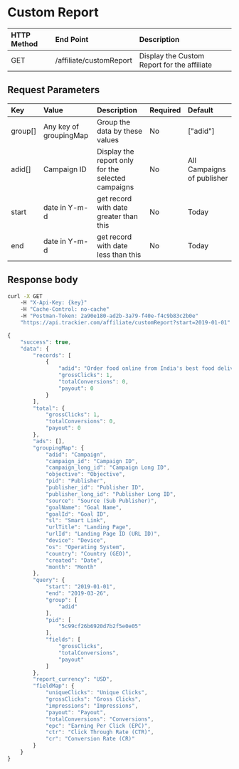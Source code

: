 # Custom Report

| HTTP Method | End Point | Description |
| :--- | :--- | :--- |
| GET | /affiliate/customReport | Display the Custom Report for the affiliate |

## Request Parameters

| Key | Value | Description | Required | Default |
| :--- | :--- | :--- | :--- | :--- |
| group\[\] | Any key of groupingMap | Group the data by these values | No | \["adid"\] |
| adid\[\] | Campaign ID | Display the report only for the selected campaigns | No | All Campaigns of publisher |
| start | date in Y-m-d | get record with date greater than this | No | Today |
| end | date in Y-m-d | get record with date less than this | No | Today |

## Response body

```bash
curl -X GET 
    -H "X-Api-Key: {key}" 
    -H "Cache-Control: no-cache" 
    -H "Postman-Token: 2a90e180-ad2b-3a79-f40e-f4c9b83c2b0e" 
    "https://api.trackier.com/affiliate/customReport?start=2019-01-01"
```

```javascript
{
    "success": true,
    "data": {
        "records": [
            {
                "adid": "Order food online from India's best food delivery service. Order from restaurants near you",
                "grossClicks": 1,
                "totalConversions": 0,
                "payout": 0
            }
        ],
        "total": {
            "grossClicks": 1,
            "totalConversions": 0,
            "payout": 0
        },
        "ads": [],
        "groupingMap": {
            "adid": "Campaign",
            "campaign_id": "Campaign ID",
            "campaign_long_id": "Campaign Long ID",
            "objective": "Objective",
            "pid": "Publisher",
            "publisher_id": "Publisher ID",
            "publisher_long_id": "Publisher Long ID",
            "source": "Source (Sub Publisher)",
            "goalName": "Goal Name",
            "goalId": "Goal ID",
            "sl": "Smart Link",
            "urlTitle": "Landing Page",
            "urlId": "Landing Page ID (URL ID)",
            "device": "Device",
            "os": "Operating System",
            "country": "Country (GEO)",
            "created": "Date",
            "month": "Month"
        },
        "query": {
            "start": "2019-01-01",
            "end": "2019-03-26",
            "group": [
                "adid"
            ],
            "pid": [
                "5c99cf26b6920d7b2f5e0e05"
            ],
            "fields": [
                "grossClicks",
                "totalConversions",
                "payout"
            ]
        },
        "report_currency": "USD",
        "fieldMap": {
            "uniqueClicks": "Unique Clicks",
            "grossClicks": "Gross Clicks",
            "impressions": "Impressions",
            "payout": "Payout",
            "totalConversions": "Conversions",
            "epc": "Earning Per Click (EPC)",
            "ctr": "Click Through Rate (CTR)",
            "cr": "Conversion Rate (CR)"
        }
    }
}
```

